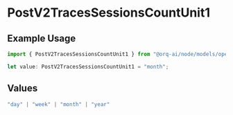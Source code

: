 # PostV2TracesSessionsCountUnit1

## Example Usage

```typescript
import { PostV2TracesSessionsCountUnit1 } from "@orq-ai/node/models/operations";

let value: PostV2TracesSessionsCountUnit1 = "month";
```

## Values

```typescript
"day" | "week" | "month" | "year"
```